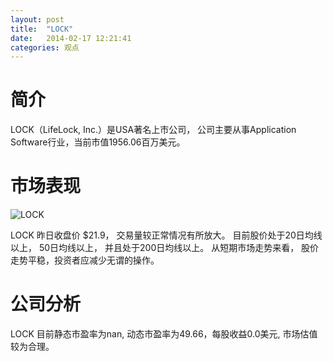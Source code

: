 ```yaml
---
layout: post
title:  "LOCK"
date:   2014-02-17 12:21:41
categories: 观点
---
```


# 简介
LOCK（LifeLock, Inc.）是USA著名上市公司，
公司主要从事Application Software行业，当前市值1956.06百万美元。

# 市场表现

![LOCK](http://finviz.com/chart.ashx?t=LOCK&ty=c&ta=1&p=d&s=l)

LOCK 昨日收盘价 $21.9，
交易量较正常情况有所放大。
目前股价处于20日均线以上，
50日均线以上，
并且处于200日均线以上。
从短期市场走势来看，
股价走势平稳，投资者应减少无谓的操作。

# 公司分析
LOCK 目前静态市盈率为nan, 动态市盈率为49.66，每股收益0.0美元,
市场估值较为合理。
